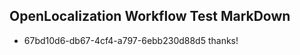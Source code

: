 ## OpenLocalization Workflow Test MarkDown
* 67bd10d6-db67-4cf4-a797-6ebb230d88d5 thanks!

<!--HONumber=Jul16_HO3-->


